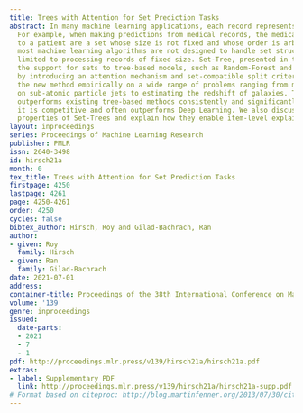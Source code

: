 ```yaml
---
title: Trees with Attention for Set Prediction Tasks
abstract: In many machine learning applications, each record represents a set of items.
  For example, when making predictions from medical records, the medications prescribed
  to a patient are a set whose size is not fixed and whose order is arbitrary. However,
  most machine learning algorithms are not designed to handle set structures and are
  limited to processing records of fixed size. Set-Tree, presented in this work, extends
  the support for sets to tree-based models, such as Random-Forest and Gradient-Boosting,
  by introducing an attention mechanism and set-compatible split criteria. We evaluate
  the new method empirically on a wide range of problems ranging from making predictions
  on sub-atomic particle jets to estimating the redshift of galaxies. The new method
  outperforms existing tree-based methods consistently and significantly. Moreover,
  it is competitive and often outperforms Deep Learning. We also discuss the theoretical
  properties of Set-Trees and explain how they enable item-level explainability.
layout: inproceedings
series: Proceedings of Machine Learning Research
publisher: PMLR
issn: 2640-3498
id: hirsch21a
month: 0
tex_title: Trees with Attention for Set Prediction Tasks
firstpage: 4250
lastpage: 4261
page: 4250-4261
order: 4250
cycles: false
bibtex_author: Hirsch, Roy and Gilad-Bachrach, Ran
author:
- given: Roy
  family: Hirsch
- given: Ran
  family: Gilad-Bachrach
date: 2021-07-01
address:
container-title: Proceedings of the 38th International Conference on Machine Learning
volume: '139'
genre: inproceedings
issued:
  date-parts:
  - 2021
  - 7
  - 1
pdf: http://proceedings.mlr.press/v139/hirsch21a/hirsch21a.pdf
extras:
- label: Supplementary PDF
  link: http://proceedings.mlr.press/v139/hirsch21a/hirsch21a-supp.pdf
# Format based on citeproc: http://blog.martinfenner.org/2013/07/30/citeproc-yaml-for-bibliographies/
---
```

